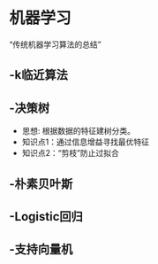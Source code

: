 # 机器学习
“传统机器学习算法的总结”

## -k临近算法

## -决策树
* 思想: 根据数据的特征建树分类。
* 知识点1：通过信息增益寻找最优特征
* 知识点2：“剪枝”防止过拟合

## -朴素贝叶斯

## -Logistic回归

## -支持向量机